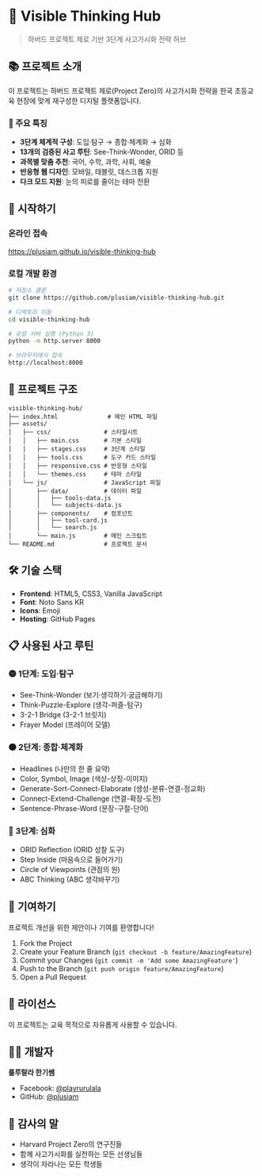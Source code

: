 # 🌱 Visible Thinking Hub

> 하버드 프로젝트 제로 기반 3단계 사고가시화 전략 허브

## 📚 프로젝트 소개

이 프로젝트는 하버드 프로젝트 제로(Project Zero)의 사고가시화 전략을 한국 초등교육 현장에 맞게 재구성한 디지털 플랫폼입니다.

### 🎯 주요 특징

- **3단계 체계적 구성**: 도입·탐구 → 종합·체계화 → 심화
- **13개의 검증된 사고 루틴**: See-Think-Wonder, ORID 등
- **과목별 맞춤 추천**: 국어, 수학, 과학, 사회, 예술
- **반응형 웹 디자인**: 모바일, 태블릿, 데스크톱 지원
- **다크 모드 지원**: 눈의 피로를 줄이는 테마 전환

## 🚀 시작하기

### 온라인 접속

https://plusiam.github.io/visible-thinking-hub

### 로컬 개발 환경

```bash
# 저장소 클론
git clone https://github.com/plusiam/visible-thinking-hub.git

# 디렉토리 이동
cd visible-thinking-hub

# 로컬 서버 실행 (Python 3)
python -m http.server 8000

# 브라우저에서 접속
http://localhost:8000
```

## 📁 프로젝트 구조

```
visible-thinking-hub/
├── index.html              # 메인 HTML 파일
├── assets/
│   ├── css/               # 스타일시트
│   │   ├── main.css       # 기본 스타일
│   │   ├── stages.css     # 3단계 스타일
│   │   ├── tools.css      # 도구 카드 스타일
│   │   ├── responsive.css # 반응형 스타일
│   │   └── themes.css     # 테마 스타일
│   └── js/                # JavaScript 파일
│       ├── data/          # 데이터 파일
│       │   ├── tools-data.js
│       │   └── subjects-data.js
│       ├── components/    # 컴포넌트
│       │   ├── tool-card.js
│       │   └── search.js
│       └── main.js        # 메인 스크립트
└── README.md              # 프로젝트 문서
```

## 🛠️ 기술 스택

- **Frontend**: HTML5, CSS3, Vanilla JavaScript
- **Font**: Noto Sans KR
- **Icons**: Emoji
- **Hosting**: GitHub Pages

## 📋 사용된 사고 루틴

### 🟡 1단계: 도입·탐구
- See-Think-Wonder (보기·생각하기·궁금해하기)
- Think-Puzzle-Explore (생각-퍼즐-탐구)
- 3-2-1 Bridge (3-2-1 브릿지)
- Frayer Model (프레이어 모델)

### 🟠 2단계: 종합·체계화
- Headlines (나만의 한 줄 요약)
- Color, Symbol, Image (색상-상징-이미지)
- Generate-Sort-Connect-Elaborate (생성-분류-연결-정교화)
- Connect-Extend-Challenge (연결-확장-도전)
- Sentence-Phrase-Word (문장-구절-단어)

### 🔵 3단계: 심화
- ORID Reflection (ORID 성찰 도구)
- Step Inside (마음속으로 들어가기)
- Circle of Viewpoints (관점의 원)
- ABC Thinking (ABC 생각바꾸기)

## 🤝 기여하기

프로젝트 개선을 위한 제안이나 기여를 환영합니다!

1. Fork the Project
2. Create your Feature Branch (`git checkout -b feature/AmazingFeature`)
3. Commit your Changes (`git commit -m 'Add some AmazingFeature'`)
4. Push to the Branch (`git push origin feature/AmazingFeature`)
5. Open a Pull Request

## 📄 라이선스

이 프로젝트는 교육 목적으로 자유롭게 사용할 수 있습니다.

## 👨‍🏫 개발자

**룰루랄라 한기쌤**
- Facebook: [@playrurulala](https://www.facebook.com/playrurulala)
- GitHub: [@plusiam](https://github.com/plusiam)

## 🙏 감사의 말

- Harvard Project Zero의 연구진들
- 함께 사고가시화를 실천하는 모든 선생님들
- 생각이 자라나는 모든 학생들
